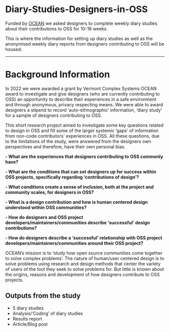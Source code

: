 # Diary-Studies-Designers-in-OSS
Funded by [OCEAN](https://vermontcomplexsystems.org/partner/OCEAN/) we asked designers to complete weekly diary studies about their contributions to OSS for 10-16 weeks.

This is where the information for setting up diary studies as well as the anonymised weekly diary reports from designers contributing to OSS will be housed.

---

# Background Information

In 2022 we were awarded a grant by Vermont Complex Systems OCEAN award to investigate and give designers (who are currently contributing to OSS) an opportunity to describe their experiences in a safe environment and through anonymous, privacy respecting means. We were able to award designers a stipend to record ‘auto-ethnographic’ information, ‘diary study’ for a sample of designers contributing to OSS.

This short research project aimed to investigate some key questions related to design in OSS and fill some of the larger systemic ‘gaps’ of information from non-code contributors' experiences in OSS. All these questions, due to the limitations of the study, were answered from the designers own perspectives and therefore, have their own personal bias.

**- What are the experiences that designers contributing to OSS commonly have?**

**- What are the conditions that can set designers up for success within OSS projects, specifically regarding ‘contributions of design’?**

**- What conditions create a sense of inclusion, both at the project and community scales, for designers in OSS?**

**- What is a design contribution and how is human centered design understood within OSS communities?**

**- How do designers and OSS project developers/maintainers/communities describe ‘successful’ design contributions?**

**- How do designers describe a ‘successful’ relationship with OSS project developers/maintainers/communities around their OSS project?**

OCEAN’s mission is to ‘study how open source communities come together to solve complex problems’. The nature of human/user centered design is to solve problems using research and design methods that center the variety of users of the tool they seek to solve problems for. But little is known about the origins, reasons and development of how designers contribute to OSS projects. 


## Outputs from the study
- 5 diary studies
- Analysis/‘Coding’ of diary studies
- Results report
- Article/Blog post
